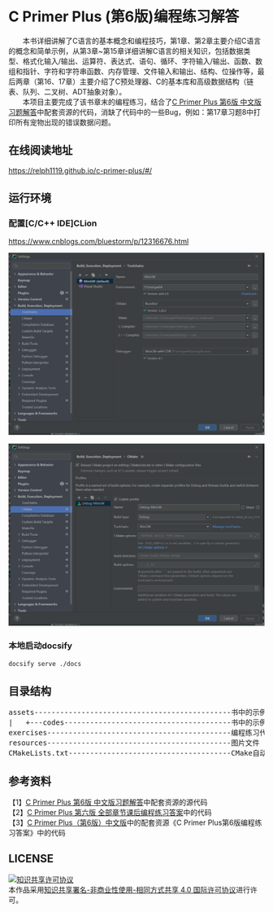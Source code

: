 # C Primer Plus (第6版)编程练习解答

&emsp;&emsp;本书详细讲解了C语言的基本概念和编程技巧，第1章、第2章主要介绍C语言的概念和简单示例，从第3章~第15章详细讲解C语言的相关知识，包括数据类型、格式化输入/输出、运算符、表达式、语句、循环、字符输入/输出、函数、数组和指针、字符和字符串函数、内存管理、文件输入和输出、结构、位操作等，最后两章（第16、17章）主要介绍了C预处理器、C的基本库和高级数据结构（链表、队列、二叉树、ADT抽象对象）。  
&emsp;&emsp;本项目主要完成了该书章末的编程练习，结合了[C Primer Plus 第6版 中文版习题解答](https://www.epubit.com/bookDetails?id=UBb600b59872ba)中配套资源的代码，消缺了代码中的一些Bug，例如：第17章习题8中打印所有宠物出现的错误数据问题。

## 在线阅读地址
https://relph1119.github.io/c-primer-plus/#/

## 运行环境
### 配置\[C/C++ IDE\]CLion
https://www.cnblogs.com/bluestorm/p/12316676.html

![Toolchains配置](resources/Toolchains_config.png)

![CMake配置](resources/CMake_config.png)

### 本地启动docsify
```shell
docsify serve ./docs
```

## 目录结构
<pre>
assets----------------------------------------------书中的示例代码
|   +---codes---------------------------------------书中的示例代码
exercises-------------------------------------------编程练习代码
resources-------------------------------------------图片文件
CMakeLists.txt--------------------------------------CMake自动编译文件
</pre>

## 参考资料
【1】[C Primer Plus 第6版 中文版习题解答](https://www.epubit.com/bookDetails?id=UBb600b59872ba)中配套资源的源代码  
【2】[C Primer Plus 第六版 全部章节课后编程练习答案](https://www.shangmayuan.com/a/0d6db6fb3bb7427baec2ed2b.html)中的代码  
【3】[C Primer Plus（第6版）中文版](https://www.epubit.com/bookDetails?id=N24770)中的配套资源《C Primer Plus第6版编程练习答案》中的代码

## LICENSE
<a rel="license" href="http://creativecommons.org/licenses/by-nc-sa/4.0/"><img alt="知识共享许可协议" style="border-width:0" src="https://img.shields.io/badge/license-CC%20BY--NC--SA%204.0-lightgrey" /></a><br />本作品采用<a rel="license" href="http://creativecommons.org/licenses/by-nc-sa/4.0/">知识共享署名-非商业性使用-相同方式共享 4.0 国际许可协议</a>进行许可。
